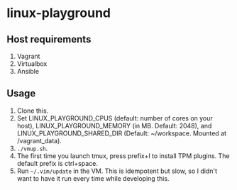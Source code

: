 # linux-playground

## Host requirements

1. Vagrant
1. Virtualbox
1. Ansible

## Usage

1. Clone this.
1. Set LINUX_PLAYGROUND_CPUS (default: number of cores on your host),
   LINUX_PLAYGROUND_MEMORY (in MB. Default: 2048), and
   LINUX_PLAYGROUND_SHARED_DIR (Default: ~/workspace. Mounted at
   /vagrant_data).
1. `./vmup.sh`.
1. The first time you launch tmux, press prefix+I to install TPM plugins. The
   default prefix is ctrl+space.
1. Run `~/.vim/update` in the VM. This is idempotent but slow, so I didn't want
   to have it run every time while developing this.
